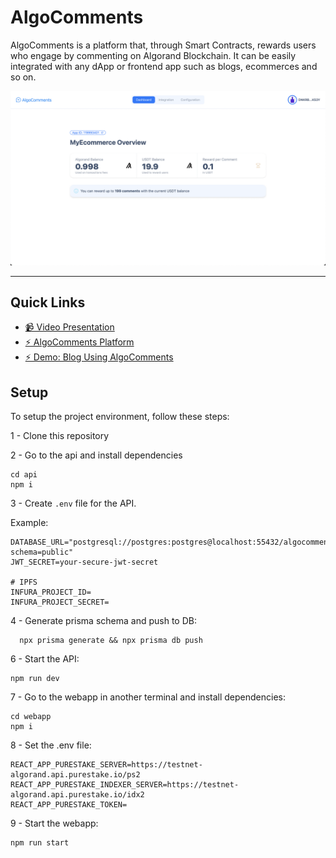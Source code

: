 # AlgoComments

AlgoComments is a platform that, through Smart Contracts, rewards users who engage by commenting on Algorand Blockchain. It can be easily integrated with any dApp or frontend app such as blogs, ecommerces and so on.

![App Screenshot](./webapp/public/app-screenshot.png)

--------

## Quick Links
- [📹 Video Presentation](https://youtu.be/oJ0gx3LSXzE)
- [⚡️ AlgoComments Platform](https://algo-comments.strandgeek.com)
- [⚡️ Demo: Blog Using AlgoComments](https://algo-comments-blog-demo.strandgeek.com/coming-soon#comments)


## Setup

To setup the project environment, follow these steps:

1 - Clone this repository

2 - Go to the api and install dependencies

```
cd api
npm i
```

3 - Create `.env` file for the API.

Example:

```
DATABASE_URL="postgresql://postgres:postgres@localhost:55432/algocomments?schema=public"
JWT_SECRET=your-secure-jwt-secret

# IPFS
INFURA_PROJECT_ID=
INFURA_PROJECT_SECRET=
```

4 - Generate prisma schema and push to DB:

```
  npx prisma generate && npx prisma db push
```

6 - Start the API:

```
npm run dev
```

7 - Go to the webapp in another terminal and install dependencies:

```
cd webapp
npm i
```

8 - Set the .env file:

```
REACT_APP_PURESTAKE_SERVER=https://testnet-algorand.api.purestake.io/ps2
REACT_APP_PURESTAKE_INDEXER_SERVER=https://testnet-algorand.api.purestake.io/idx2
REACT_APP_PURESTAKE_TOKEN=
```


9 - Start the webapp:

```
npm run start
```
